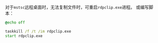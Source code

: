 对于`mstsc`远程桌面时，无法复制文件时，可重启`rdpclip.exe`进程。
或编写脚本：
```bat
@echo off

taskkill /f /t /im rdpclip.exe
start rdpclip.exe
```
